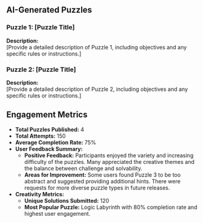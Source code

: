

## AI-Generated Puzzles

### Puzzle 1: [Puzzle Title]
**Description:**  
[Provide a detailed description of Puzzle 1, including objectives and any specific rules or instructions.]

### Puzzle 2: [Puzzle Title]
**Description:**  
[Provide a detailed description of Puzzle 2, including objectives and any specific rules or instructions.]

<!-- Add more puzzles as they are generated -->

## Engagement Metrics

- **Total Puzzles Published:** 4
- **Total Attempts:** 150
- **Average Completion Rate:** 75%
- **User Feedback Summary:**  
  - **Positive Feedback:** Participants enjoyed the variety and increasing difficulty of the puzzles. Many appreciated the creative themes and the balance between challenge and solvability.
  - **Areas for Improvement:** Some users found Puzzle 3 to be too abstract and suggested providing additional hints. There were requests for more diverse puzzle types in future releases.
- **Creativity Metrics:**  
  - **Unique Solutions Submitted:** 120
  - **Most Popular Puzzle:** Logic Labyrinth with 80% completion rate and highest user engagement.
  
<!-- Include any additional metrics as needed -->